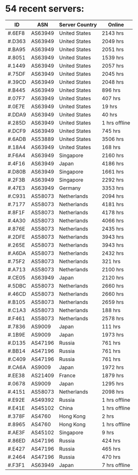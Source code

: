 # 54 recent servers:

| ID | ASN | Server Country | Online |
| ------ | ------ | ------ | ------ |
| #.6EF8 | AS63949 | United States | 2143 hrs |
| #.D363 | AS63949 | United States | 2049 hrs |
| #.BA95 | AS63949 | United States | 2051 hrs |
| #.8051 | AS63949 | United States | 1539 hrs |
| #.1449 | AS63949 | United States | 2057 hrs |
| #.75DF | AS63949 | United States | 2045 hrs |
| #.39CD | AS63949 | United States | 2048 hrs |
| #.B445 | AS63949 | United States | 896 hrs |
| #.07F7 | AS63949 | United States | 407 hrs |
| #.0E7E | AS63949 | United States | 19 hrs |
| #.DDA9 | AS63949 | United States | 40 hrs |
| #.285D | AS63949 | United States | 1 hrs offline |
| #.DCF9 | AS63949 | United States | 745 hrs |
| #.6ADB | AS53889 | United States | 3506 hrs |
| #.18A4 | AS63949 | United States | 168 hrs |
| #.F6A4 | AS63949 | Singapore | 2160 hrs |
| #.4F16 | AS63949 | Japan | 4186 hrs |
| #.D80B | AS63949 | Singapore | 1661 hrs |
| #.2F3B | AS63949 | Singapore | 2292 hrs |
| #.47E3 | AS63949 | Germany | 3353 hrs |
| #.C931 | AS58073 | Netherlands | 2094 hrs |
| #.7177 | AS58073 | Netherlands | 4181 hrs |
| #.8F1F | AS58073 | Netherlands | 4178 hrs |
| #.4A30 | AS58073 | Netherlands | 4066 hrs |
| #.876E | AS58073 | Netherlands | 2435 hrs |
| #.2DFE | AS58073 | Netherlands | 3943 hrs |
| #.265E | AS58073 | Netherlands | 3943 hrs |
| #.A6DA | AS58073 | Netherlands | 2432 hrs |
| #.75F2 | AS58073 | Netherlands | 321 hrs |
| #.A713 | AS58073 | Netherlands | 2100 hrs |
| #.CE05 | AS63949 | Japan | 2120 hrs |
| #.5DBC | AS58073 | Netherlands | 2660 hrs |
| #.46CD | AS58073 | Netherlands | 2660 hrs |
| #.B105 | AS58073 | Netherlands | 2659 hrs |
| #.C1A3 | AS58073 | Netherlands | 188 hrs |
| #.F461 | AS58073 | Netherlands | 2578 hrs |
| #.7836 | AS9009 | Japan | 111 hrs |
| #.1B9E | AS9009 | Japan | 1973 hrs |
| #.D135 | AS47196 | Russia | 761 hrs |
| #.BB14 | AS47196 | Russia | 761 hrs |
| #.C409 | AS47196 | Russia | 761 hrs |
| #.CA6A | AS9009 | Japan | 1972 hrs |
| #.EE38 | AS21409 | France | 1879 hrs |
| #.0678 | AS9009 | Japan | 1295 hrs |
| #.4151 | AS58073 | Netherlands | 2098 hrs |
| #.E92E | AS49392 | Russia | 1 hrs offline |
| #.E41E | AS45102 | China | 1 hrs offline |
| #.378F | AS4760 | Hong Kong | 2 hrs |
| #.8965 | AS4760 | Hong Kong | 1 hrs offline |
| #.AE3F | AS45102 | Singapore | 9 hrs |
| #.86ED | AS47196 | Russia | 424 hrs |
| #.E427 | AS47196 | Russia | 465 hrs |
| #.2464 | AS47196 | Russia | 470 hrs |
| #.F3F1 | AS63949 | Japan | 7 hrs offline |

